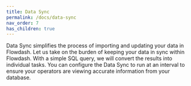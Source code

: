 ```yaml
---
title: Data Sync
permalink: /docs/data-sync
nav_order: 7
has_children: true
---
```

Data Sync simplifies the process of importing and updating your data in Flowdash. Let us take on the burden of keeping
your data in sync within Flowdash. With a simple SQL query, we will convert the results into individual tasks. You can
configure the Data Sync to run at an interval to ensure your operators are viewing accurate information from your
database.

